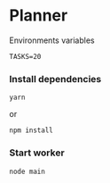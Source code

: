 # Planner

Environments variables

```
TASKS=20
```

### Install dependencies

```
yarn
```

or

```
npm install
```

### Start worker

```bash
node main
```
